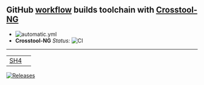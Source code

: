 ## GitHub [workflow](/../../actions) builds toolchain with [Crosstool-NG](https://github.com/crosstool-ng/crosstool-ng/)
- ![automatic.yml](/../../actions/workflows/automatic.yml/badge.svg)
-  **Crosstool-NG** *Status:* ![CI](https://github.com/crosstool-ng/crosstool-ng/workflows/CI/badge.svg)
---
|                                              |                                                         |
|----------------------------------------------|---------------------------------------------------------|
| [SH4](/SH4.config)                           |                                                         |

[![Releases](https://img.shields.io/github/downloads/fegolka/gc/total?style=social)](/../../releases/tag/test-sh)
